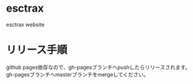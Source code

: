 # esctrax
esctrax website

# リリース手順
github pages依存なので、gh-pagesブランチへpushしたらリリースされます。  
gh-pagesブランチへmasterブランチをmergeしてください。
